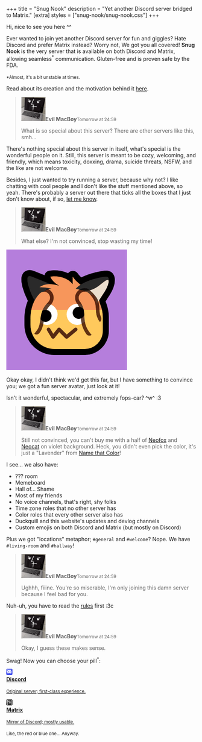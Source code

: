 +++
title = "Snug Nook"
description = "Yet another Discord server bridged to Matrix."
[extra]
styles = ["snug-nook/snug-nook.css"]
+++

Hi, nice to see you here ^^

Ever wanted to join yet another Discord server for fun and giggles? Hate Discord and prefer Matrix instead? Worry not, We got you all covered!
<span class="rainbow wavy">
    <strong>
        <span style="--delay:1">S</span><span style="--delay:2">n</span><span style="--delay:3">u</span><span style="--delay:4">g</span>
        <span style="--delay:6">N</span><span style="--delay:7">o</span><span style="--delay:8">o</span><span style="--delay:9">k</span>
    </strong>
</span>
is the very server that is available on both Discord and Matrix, allowing seamless<sup>*</sup> communication. Gluten-free and is proven safe by the FDA.

<small>*Almost, it's a bit unstable at times.</small>

Read about its creation and the motivation behind it [here](@/blog/2024-10-31-snug-nook/index.md).

> <div><img class="no-hover" src="macboy.png" alt="Evil MacBoy's avatar." /><strong>Evil MacBoy</strong><small>Tomorrow at 24:59</small></div>
>
> What is so special about this server? There are other servers like this, smh...

There's nothing special about this server in itself, what's special is the wonderful people on it. Still, this server is meant to be cozy, welcoming, and friendly, which means toxicity, doxxing, drama, suicide threats, <span class="spoiler">NSFW</span>, and the like are not welcome.

Besides, I just wanted to try running a server, because why not? I like chatting with cool people and I don't like the stuff mentioned above, so yeah. There's probably a server out there that ticks all the boxes that I just don't know about, if so, [let me know](@/find/index.md#contacts).

> <div><img class="no-hover" src="macboy.png" alt="Evil MacBoy's avatar." /><strong>Evil MacBoy</strong><small>Tomorrow at 24:59</small></div>
>
> What else? I'm not convinced, stop wasting my time!

![Server avatar; half of "Neofox googly shocked" and "Neocat googly shocked" on a violet background.](avatar.png#end#spoiler)

Okay okay, I didn't think we'd get this far, but I have something to convince you; we got a fun server avatar, just look at it!

Isn't it wonderful, spectacular, and extremely fops-car? ^w^ :3

> <div><img class="no-hover" src="macboy.png" alt="Evil MacBoy's avatar." /><strong>Evil MacBoy</strong><small>Tomorrow at 24:59</small></div>
>
> Still not convinced, you can't buy me with a half of [Neofox](https://volpeon.ink/emojis/neofox/) and [Neocat](https://volpeon.ink/emojis/neocat/) on violet background. Heck, you didn't even pick the color, it's just a "Lavender" from [Name that Color](https://chir.ag/projects/name-that-color/#B57EDC)!

I see... we also have:

- ??? room
- Memeboard
- Hall of... Shame
- Most of my friends
- No voice channels, that's right, shy folks
- Time zone roles that no other server has
- Color roles that every other server also has
- Duckquill and this website's updates and devlog channels
- Custom emojis on both Discord and Matrix (but mostly on Discord)

Plus we got "locations" metaphor; `#general` and `#welcome`? Nope. We have `#living-room` and `#hallway`!

> <div><img class="no-hover" src="macboy.png" alt="Evil MacBoy's avatar." /><strong>Evil MacBoy</strong><small>Tomorrow at 24:59</small></div>
>
> Ughhh, fiiine. You're so miserable, I'm only joining this damn server because I feel bad for you.

Nuh-uh, you have to read the [rules](@/snug-nook/rules.md) first :3c

> <div><img class="no-hover" src="macboy.png" alt="Evil MacBoy's avatar." /><strong>Evil MacBoy</strong><small>Tomorrow at 24:59</small></div>
>
> Okay, I guess these makes sense.

Swag! Now you can choose your pill<sup>*</sup>:

<div class="icon-grid">

<a href="https://discord.gg/ksgyZgCvGx">
<img class="transparent no-hover pixels drop-shadow icon" src="icons/discord.gif" alt="Pixel art Discord icon." />
<div class="details">
<strong>Discord</strong>
<p><small>Original server; first-class experience.</small></p>
</div>
</a>

<a href="https://matrix.to/#/#snug-nook-space:envs.net">
<img class="transparent no-hover pixels drop-shadow icon" src="icons/matrix.gif" alt="Pixel art Discord icon." />
<div class="details">
<strong>Matrix</strong>
<p><small>Mirror of Discord; mostly usable.</small></p>
</div>
</a>

</div>

<small>Like, the red or blue one... Anyway.</small>

